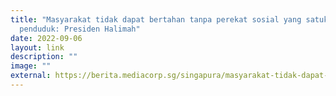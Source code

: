 ```yaml
---
title: "Masyarakat tidak dapat bertahan tanpa perekat sosial yang satukan
  penduduk: Presiden Halimah"
date: 2022-09-06
layout: link
description: ""
image: ""
external: https://berita.mediacorp.sg/singapura/masyarakat-tidak-dapat-bertahan-tanpa-perekat-sosial-yang-satukan-penduduk-presiden-halimah-688376
---
```


